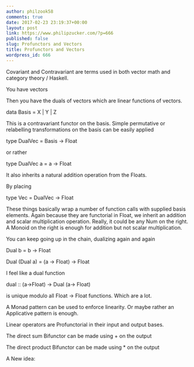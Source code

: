 ```yaml
---
author: philzook58
comments: true
date: 2017-02-23 23:19:37+00:00
layout: post
link: https://www.philipzucker.com/?p=666
published: false
slug: Profunctors and Vectors
title: Profunctors and Vectors
wordpress_id: 666
---
```


Covariant and Contravariant are terms used in both vector math and category theory / Haskell.

You have vectors

Then you have the duals of vectors which are linear functions of vectors.

data Basis = X | Y | Z

This is a contravariant functor on the basis. Simple permutative or relabelling transformations on the basis can be easily applied

type DualVec = Basis -> Float

or rather

type DualVec a = a -> Float

It also inherits a natural addition operation from the Floats.

By placing

type Vec = DualVec -> Float

These things basically wrap a number of function calls with supplied basis elements. Again because they are functorial in Float, we inherit an addition and scalar multiplication operation. Really, it could be any Num on the right. A Monoid on the right is enough for addition but not scalar multiplication.

You can keep going up in the chain, dualizing again and again

Dual b = b -> Float



Dual (Dual a) = (a -> Float) -> Float

I feel like a dual function

dual :: (a->Float) -> Dual (a-> Float)

is unique modulo all Float -> Float functions. Which are a lot.

A Monad pattern can be used to enforce linearity. Or maybe rather an Applicative pattern is enough.

Linear operators are Profunctorial in their input and output bases.

The direct sum Bifunctor can be made using + on the output

The direct product Bifunctor can be made using * on the output

A New idea:




